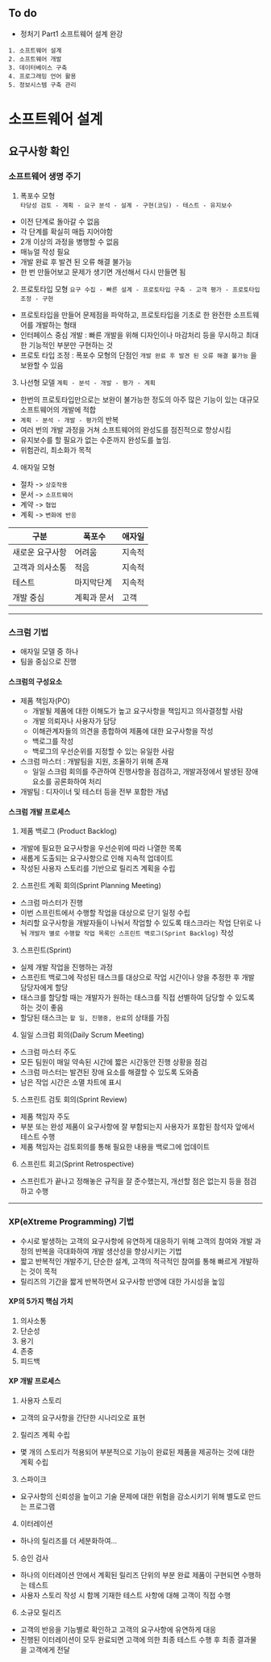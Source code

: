 ## To do
- 정처기 Part1 소프트웨어 설계 완강


```
1. 소프트웨어 설계
2. 소프트웨어 개발
3. 데이터베이스 구축
4. 프로그래밍 언어 활용
5. 정보시스템 구축 관리
```
# 소프트웨어 설계
## 요구사항 확인
### **소프트웨어 생명 주기**
1. 폭포수 모형  
`타당성 검토 - 계획 - 요구 분석 - 설계 - 구현(코딩) - 테스트 - 유지보수`
- 이전 단계로 돌아갈 수 없음
- 각 단계를 확실히 매듭 지어야함
- 2개 이상의 과정을 병행할 수 없음
- 매뉴얼 작성 필요
- 개발 완료 후 발견 된 오류 해결 불가능
- 한 번 만들어보고 문제가 생기면 개선해서 다시 만들면 됨

2. 프로토타입 모형
`요구 수집 - 빠른 설계 - 프로토타입 구축 - 고객 평가 - 프로토타입 조정 - 구현`
- 프로토타입을 만들어 문제점을 파악하고, 프로토타입을 기초로 한 완전한 소프트웨어를 개발하는 형태
- 인터페이스 중심 개발 : 빠른 개발을 위해 디자인이나 마감처리 등을 무시하고 최대한 기능적인 부분만 구현하는 것
- 프로토 타입 조정 : 폭포수 모형의 단점인 `개발 완료 후 발견 된 오류 해결 불가능` 을 보완할 수 있음
3. 나선형 모델
`계획 - 분석 - 개발 - 평가 - 계획`
- 한번의 프로토타입만으로는 보완이 불가능한 정도의 아주 많은 기능이 있는 대규모 소프트웨어의 개발에 적합
- `계획 - 분석 - 개발 - 평가`의 반복
- 여러 번의 개발 과정을 거쳐 소프트웨어의 완성도를 점진적으로 향상시킴
- 유지보수를 할 필요가 없는 수준까지 완성도를 높임.
- 위험관리, 최소화가 목적
4. 애자일 모형
- 절차 -> `상호작용`
- 문서 -> `소프트웨어`
- 계약 -> `협업`
- 계획 -> `변화에 반응`  

|구분|폭포수|애자일|
|---|---|---|
|새로운 요구사항|어려움|지속적|
|고객과 의사소통|적음|지속적|
|테스트|마지막단계|지속적|
|개발 중심|계획과 문서|고객|

---
### **스크럼 기법**
- 애자일 모델 중 하나
- 팀을 중심으로 진행
#### 스크럼의 구성요소
- 제품 책임자(PO) 
    - 개발될 제품에 대한 이해도가 높고 요구사항을 책임지고 의사결정할 사람
    - 개발 의뢰자나 사용자가 담당
    - 이해관계자들의 의견을 종합하여 제품에 대한 요구사항을 작성
    - 백로그를 작성
    - 백로그의 우선순위를 지정할 수 있는 유일한 사람
- 스크럼 마스터 : 개발팀을 지원, 조율하기 위해 존재
    - 일일 스크럼 회의를 주관하여 진행사항을 점검하고, 개발과정에서 발생된 장애요소를 공론화하여 처리
- 개발팀 : 디자이너 및 테스터 등을 전부 포함한 개념

#### 스크럼 개발 프로세스
1. 제품 백로그 (Product Backlog)
- 개발에 필요한 요구사항을 우선순위에 따라 나열한 목록
- 새롭게 도출되는 요구사항으로 인해 지속적 업데이트
- 작성된 사용자 스토리를 기반으로 릴리즈 계획을 수립
2. 스프린트 계획 회의(Sprint Planning Meeting)
- 스크럼 마스터가 진행
- 이번 스프린트에서 수행할 작업을 대상으로 단기 일정 수립
- 처리할 요구사항을 개발자들이 나눠서 작업할 수 있도록 태스크라는 작업 단위로 나눠 `개발자 별로 수행할 작업 목록인 스프린트 백로그(Sprint Backlog)` 작성
3. 스프린트(Sprint)
- 실제 개발 작업을 진행하는 과정
- 스프린트 백로그에 작성된 태스크를 대상으로 작업 시간이나 양을 추정한 후 개발 담당자에게 할당
- 태스크를 할당할 때는 개발자가 원하는 태스크를 직접 선별하여 담당할 수 있도록 하는 것이 좋음
- 할당된 태스크는 `할 일, 진행중, 완료`의 상태를 가짐
4. 일일 스크럼 회의(Daily Scrum Meeting)
- 스크럼 마스터 주도
- 모든 팀원이 매일 약속된 시간에 짧은 시간동안 진행 상황을 점검
- 스크럼 마스터는 발견된 장애 요소를 해결할 수 있도록 도와줌
- 남은 작업 시간은 소멸 차트에 표시
5. 스프린트 검토 회의(Sprint Review)
- 제품 책임자 주도
- 부분 또는 완성 제품이 요구사항에 잘 부함되는지 사용자가 포함된 참석자 앞에서 테스트 수행
- 제품 책임자는 검토회의를 통해 필요한 내용을 백로그에 업데이트
6. 스프린트 회고(Sprint Retrospective)
- 스프린트가 끝나고 정해놓은 규직을 잘 준수했는지, 개선할 점은 없는지 등을 점검하고 수행
---
### **XP(eXtreme Programming) 기법**
- 수시로 발생하는 고객의 요구사항에 유연하게 대응하기 위해 고객의 참여와 개발 과정의 반복을 극대화하여 개발 생산성을 향상시키는 기법
- 짧고 반복적인 개발주기, 단순한 설계, 고객의 적극적인 참여를 통해 빠르게 개발하는 것이 목적
- 릴리즈의 기간을 짧게 반복하면서 요구사항 반영에 대한 가시성을 높임
#### XP의 5가지 핵심 가치
1. 의사소통
2. 단순성
3. 용기
4. 존중
5. 피드백
#### XP 개발 프로세스
1. 사용자 스토리
- 고객의 요구사항을 간단한 시나리오로 표현
2. 릴리즈 계획 수립
- 몇 개의 스토리가 적용되어 부분적으로 기능이 완료된 제품을 제공하는 것에 대한 계획 수립
3. 스파이크
- 요구사항의 신뢰성을 높이고 기술 문제에 대한 위험을 감소시키기 위해 별도로 만드는 프로그램
4. 이터레이션
- 하나의 릴리즈를 더 세분화하여...
5. 승인 검사
- 하나의 이터레이션 안에서 계획된 릴리즈 단위의 부분 완료 제품이 구현되면 수행하는 테스트
- 사용자 스토리 작성 시 함께 기재한 테스트 사항에 대해 고객이 직접 수행
6. 소규모 릴리즈
- 고객의 반응을 기능별로 확인하고 고객의 요구사항에 유연하게 대응
- 진행된 이터레이션이 모두 완료되면 고객에 의한 최종 테스트 수행 후 최종 결과물을 고객에게 전달